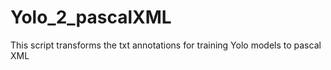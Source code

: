 # Yolo_2_pascalXML
This script transforms the txt annotations for training Yolo models to pascal XML
